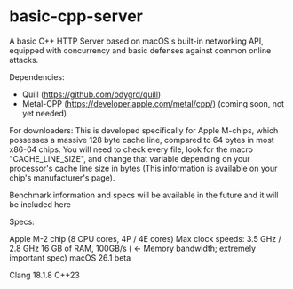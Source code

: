 # basic-cpp-server

A basic C++ HTTP Server based on macOS's built-in networking API, equipped with concurrency and basic defenses against common online attacks.

Dependencies:
- Quill (https://github.com/odygrd/quill)
- Metal-CPP (https://developer.apple.com/metal/cpp/) (coming soon, not yet needed)

For downloaders: This is developed specifically for  Apple M-chips, which possesses a massive 128 byte cache line, compared to 64 bytes in most x86-64 chips. You will need to check every file, look for the macro "CACHE_LINE_SIZE", and change that variable depending on your processor's cache line size in bytes (This information is available on your chip's manufacturer's page).

Benchmark information and specs will be available in the future and it will be included here

Specs:

Apple M-2 chip (8 CPU cores, 4P / 4E cores)
Max clock speeds: 3.5 GHz / 2.8 GHz
16 GB of RAM, 100GB/s ( <- Memory bandwidth; extremely important spec)
macOS 26.1 beta

Clang 18.1.8
C++23

